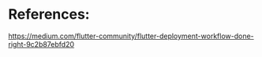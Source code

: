 
# References:

https://medium.com/flutter-community/flutter-deployment-workflow-done-right-9c2b87ebfd20